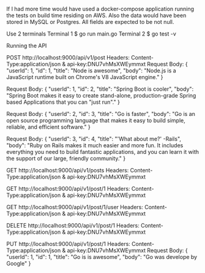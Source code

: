 If I had more time would have used a docker-compose application running the tests on build time residing on AWS.
Also the data would have been stored in MySQL or Postgres.
All fields are expected to be not null.

Use 2 terminals
Terminal 1 $ go run main.go
Terminal 2 $ go test -v

Running the API

POST http://localhost:9000/api/v1/post
Headers: Content-Type:application/json & api-key:DNU7vhMsXWEymmxt
Request Body:
{
"userId": 1,
"id": 1,
"title": "Node is awesome",
"body": "Node.js is a JavaScript runtime built on Chrome's V8 JavaScript engine."
}

Request Body:
{
"userId": 1,
"id": 2,
"title": "Spring Boot is cooler",
"body": "Spring Boot makes it easy to create stand-alone, production-grade Spring based Applications that you can \"just run\"."
}

Request Body:
{
"userId": 2,
"id": 3,
"title": "Go is faster",
"body": "Go is an open source programming language that makes it easy to build simple, reliable, and efficient software."
 }
  
Request Body:
{
"userId": 3,
"id": 4,
"title": "'What about me?' -Rails",
"body": "Ruby on Rails makes it much easier and more fun. It includes everything you need to build fantastic applications, and you can learn it with the support of our large, friendly community."
}  

GET http://localhost:9000/api/v1/posts
Headers: Content-Type:application/json & api-key:DNU7vhMsXWEymmxt

GET http://localhost:9000/api/v1/post/1
Headers: Content-Type:application/json & api-key:DNU7vhMsXWEymmxt

GET http://localhost:9000/api/v1/post/1/user
Headers: Content-Type:application/json & api-key:DNU7vhMsXWEymmxt

DELETE http://localhost:9000/api/v1/post/1
Headers: Content-Type:application/json & api-key:DNU7vhMsXWEymmxt

PUT http://localhost:9000/api/v1/post/1
Headers: Content-Type:application/json & api-key:DNU7vhMsXWEymmxt
Request Body:
{
"userId": 1,
"id": 1,
"title": "Go is is awesome",
"body": "Go was develope by Google"
}


